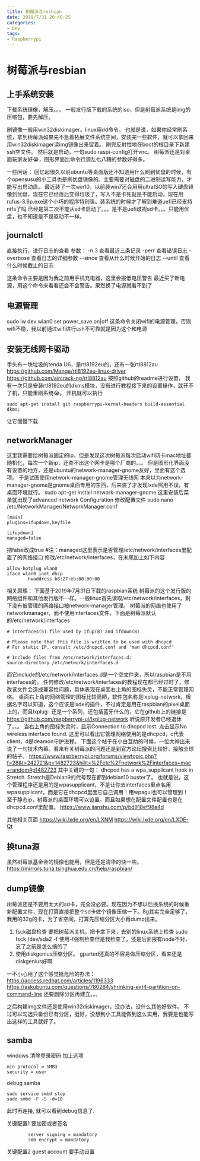 ```yaml
---
title: 树莓派与resbian
date: 2019/7/31 20:46:25
categories:
- Dev
tags:
- Raspberrypi
---
```


# 树莓派与resbian

<!-- more -->

## 上手系统安装
下载系统镜像，解压。。。
一般发行版下载的系统的iso，但是树莓派系统是img的压缩包，要先解压。

刷镜像一般用win32diskimager。linux用dd命令。
也就是说，如果你经常刷系统，拿到树莓派如果先不急着拓展文件系统空间，安装完一些软件，就可以拿回来用win32diskimager读img镜像出来留着。
刷完反射性地在boot的根目录下新建ssh空文件。
然后就是启动，一句sudo raspi-config打开vnc。
树莓派还是对桌面玩家友好😭，图形界面比命令行调乱七八糟的参数好得多。

一些闲话：
回忆起很久以前ubuntu等桌面版还不知道用什么刷到优盘的时候，有个opensusu的小工具也是刷优盘镜像的。主要需要对磁盘的二进制读写能力，才能写出启动盘。
最近装了一次win10，以前装win7还会用用ultraISO的写入硬盘镜像到优盘，现在它已经落后变得垃圾了，写入不是卡死就是不能启动，现在用rufus-3.6p.exe这个小巧的程序特别强。装系统的时候才了解到难道uefi已经支持ntfs了吗
已经是第二次不能从sd卡启动了。。。是不是uefi歧视sd卡。。。只能用优盘，也不知道是不是驱动不一样。


## journalctl
直接执行，进行日志的查看
参数：
-n 3
查看最近三条记录
-perr
查看错误日志
-overbose
查看日志的详细参数
--since
查看从什么时候开始的日志 
--until
查看什么时候截止的日志

这条命令主要是因为我之前用手机充电器，这里会报低电压警告
最近买了新电源，用这个命令来看看还会不会警告。果然换了电源就看不到了

## 电源管理
sudo iw dev wlan0 set power_save on|off
这条命令关闭wifi的电源管理，否则wifi不稳，我以前通过wifi进行ssh不可靠就是因为这个和电源

## 安装无线网卡驱动
手头有一块垃圾的tenda U6，是rtl8192eu的，还有一张rtl8812au
https://github.com/Mange/rtl8192eu-linux-driver
https://github.com/aircrack-ng/rtl8812au
按照github的readme进行设置，
我有一次只是安装rtl8192eu的dkms模块，没有进行教程接下来的设置操作，就开不了机，只能重刷系统😭。
开机就可以执行
```
sudo apt-get install git raspberrypi-kernel-headers build-essential dkms;
```
让它慢慢下载

## networkManager
这里我需要给树莓派固定的ip，但是发现这次树莓派每次启动wifi网卡mac地址都随机化，每次一个新ip，还查不出这个网卡是哪个厂商的。。。
但是图形化界面没有设置的地方，还是ubuntu的network-manager-gnome友好，里面有这个选项。
于是试图使用network-manager-gnome管理无线网
本来以为network-manager-gnome是gnome桌面专用的东西，后来装了才发现lxde照用不误，有桌面环境就行。
sudo apt-get install network-manager-gnome
这里安装后菜单就出现了advanced network Configuration
修改配置文件
sudo nano /etc/NetworkManager/NetworkManager.conf
```
[main]
plugins=ifupdown,keyfile

[ifupdown]
managed=false
```
把false改成true
#注：managed这里表示是否管理/etc/network/interfaces里配置了的网络接口
修改/etc/network/interfaces，在末尾加上如下内容
```
allow-hotplug wlan0
iface wlan0 inet dhcp
        hwaddress b8:27:eb:00:00:00
```
相关原理：
下面基于2019年7月31日下载的raspbian系统
树莓派的这个发行版的网络组件和其他发行版不一样。一般linux首先读取/etc/network/interfaces，剩下没有被管理的网络接口被network-manager管理。
树莓派的网络也使用了networkmanager，而不使用interfaces文件，下面是树莓派默认的/etc/network/interfaces
```
# interfaces(5) file used by ifup(8) and ifdown(8)

# Please note that this file is written to be used with dhcpcd
# For static IP, consult /etc/dhcpcd.conf and 'man dhcpcd.conf'

# Include files from /etc/network/interfaces.d:
source-directory /etc/network/interfaces.d

```
而它include的/etc/network/interfaces.d是一个空文件夹，所以raspbian是不用interfaces的。
任何修改/etc/network/interfaces的教程现在都已经过时了，修改该文件会造成兼容性问题，具体表现在桌面右上角的图标失灵，不能正常管理网络。
桌面右上角的网络管理的图标比较简陋，软件包名称是lxplug-network，根据名字可以知道，这个应该是lxde的插件，不过肯定是用在raspbian的pixel桌面上的，而且lxplug- 还是一个系列，还包括蓝牙什么的，它在github上的链接是
https://github.com/raspberrypi-ui/lxplug-network
听说原开发者已经退休了。。。
当右上角的图标失灵时，显示Connection to dhcpcd lost. 点击显示No wireless interface found.
这里可以看出它管理网络使用的是dhcpcd，c代表client，d是deamon守护进程。
下面这个帖子在小白互助的时候，一位大神出来说了一句技术内幕。看来有关树莓派的问题还是到官方论坛搜索比较好，接触全球的帖子。
https://www.raspberrypi.org/forums/viewtopic.php?f=28&t=242721&p=1482723&hilit=%2Fetc%2Fnetwork%2Finterfaces+mac+random#p1482723
其中关键的一句：
dhcpcd has a wpa_supplicant hook in Stretch.
Stretch是Debian9的代号现在都到debian10 buster了。
也就是说，这个管理程序还是用的是wpasupplicant，不是让你去interfaces里点名用wpasupplicant，而是它在dhcpcd里面它自己调用！用wpagui也可以管理到！
至于静态ip，树莓派的桌面环境可以设置。而且如果想在配置文件配置也是在dhcpcd.conf里配置。
https://www.jianshu.com/p/bd918ef98a4d


其他相关页面
https://wiki.lxde.org/en/LXNM
https://wiki.lxde.org/en/LXDE-Qt





## 换tuna源

虽然树莓派基金会的镜像也能用，但是还是清华的快一些。
https://mirrors.tuna.tsinghua.edu.cn/help/raspbian/


## dump镜像
树莓派还是不要用太大的sd卡，完全没必要。现在因为不想以后换系统的时候重新配置文件，现在打算直接把整个sd卡做个镜像压缩一下。8g其实完全足够了。我用的32g的卡，为了省空间，打算先压缩分区大小再dump出来。

1. fsck磁盘检查
要把树莓派关机，把卡拿下来，去别的linux系统上检查
sudo fsck /dev/sda2 -f
使用-f强制检查但是我检查了，还是后面报有node不对，忘了之前是怎么搞的了
2. 使用diskgenius压缩分区。
gparted还真的不容易做压缩分区，看来还是diskgenius好啊

一不小心用了这个感觉挺危险的办法：
https://access.redhat.com/articles/1196333
https://askubuntu.com/questions/780284/shrinking-ext4-partition-on-command-line
还要删除分区再建立。。。

之后构建img文件还是使用win32diskimager，没办法，没什么其他好软件。
不过可以勾选只备份已有分区，挺好，没想到小工具能做到这么实用，我要是也能写出这样的工具就好了。

## samba
windows 清除登录密码
加上选项
```
min protocol = SMB3
security = user
```

debug samba
```
sudo service smbd stop
sudo smbd -F -S -d=10
```
此时再连接, 就可以看到debug信息了.

关键配置1 要加密或者签名
```
        server signing = mandatory
        smb encrypt = mandatory
```
关键配置2 guest account 要手动设置

